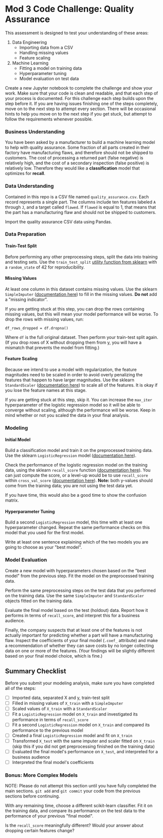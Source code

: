 # Mod 3 Code Challenge: Quality Assurance

This assessment is designed to test your understanding of these areas:

1. Data Engineering
    - Importing data from a CSV
    - Handling missing values
    - Feature scaling
2. Machine Learning
    - Fitting a model on training data
    - Hyperparameter tuning
    - Model evaluation on test data

Create a new Jupyter notebook to complete the challenge and show your work. Make sure that your code is clean and readable, and that each step of your process is documented. For this challenge each step builds upon the step before it. If you are having issues finishing one of the steps completely, move on to the next step to attempt every section.  There will be occasional hints to help you move on to the next step if you get stuck, but attempt to follow the requirements whenever possible.

### Business Understanding

You have been asked by a manufacturer to build a machine learning model to help with quality assurance.  Some fraction of all parts created in their factory have manufacturing flaws, and therefore should not be shipped to customers.  The cost of processing a returned part (false negative) is relatively high, and the cost of a secondary inspection (false positive) is relatively low.  Therefore they would like a **classification** model that optimizes for **recall**.

### Data Understanding

Contained in this repo is a CSV file named `quality_assurance.csv`.  Each record represents a single part.  The columns include ten features labeled `A` through `J`, and a target called `flawed`.  If `flawed` is equal to 1, that means that the part has a manufacturing flaw and should not be shipped to customers.

Import the quality assurance CSV data using Pandas.

### Data Preparation

#### Train-Test Split

Before performing any other preprocessing steps, split the data into training and testing sets.  Use the `train_test_split` [utility function from sklearn](https://scikit-learn.org/stable/modules/generated/sklearn.model_selection.train_test_split.html) with a `random_state` of 42 for reproducibility.

#### Missing Values

At least one column in this dataset contains missing values.  Use the sklearn `SimpleImputer` ([documentation here](https://scikit-learn.org/stable/modules/generated/sklearn.impute.SimpleImputer.html)) to fill in the missing values.  **Do not** add a "missing indicator".

If you are getting stuck at this step, you can drop the rows containing missing values, but this will mean your model performance will be worse.  To drop the rows with missing values, run:

```
df_rows_dropped = df.dropna()
```

Where `df` is the full original dataset.  Then perform your train-test split again.  (If you drop rows of X without dropping them from y, you will have a mismatch that prevents the model from fitting.)

#### Feature Scaling

Because we intend to use a model with regularization, the feature magnitudes need to be scaled in order to avoid overly penalizing the features that happen to have larger magnitudes.  Use the sklearn `StandardScaler` ([documentation here](https://scikit-learn.org/stable/modules/generated/sklearn.preprocessing.StandardScaler.html)) to scale all of the features.  It is okay if you lose the feature names at this stage.

If you are getting stuck at this step, skip it.  You can increase the `max_iter` hyperparameter of the logistic regression model so it will be able to converge without scaling, although the performance will be worse.  Keep in mind whether or not you scaled the data in your final analysis.

### Modeling

#### Initial Model

Build a classification model and train it on the preprocessed training data. Use the sklearn `LogisticRegression` model ([documentation here](https://scikit-learn.org/stable/modules/generated/sklearn.linear_model.LogisticRegression.html)).

Check the performance of the logistic regression model on the training data, using the sklearn `recall_score` function ([documentation here](https://scikit-learn.org/stable/modules/generated/sklearn.metrics.recall_score.html)).  You can just compute the score, or a level-up would be to use `recall_score` within `cross_val_score` ([documentation here](https://scikit-learn.org/stable/modules/generated/sklearn.model_selection.cross_val_score.html)).  **Note:** both y-values should come from the training data; you are not using the test data yet.

If you have time, this would also be a good time to show the confusion matrix.

#### Hyperparameter Tuning

Build a second `LogisticRegression` model, this time with at least one hyperparameter changed.  Repeat the same performance checks on this model that you used for the first model.

Write at least one sentence explaining which of the two models you are going to choose as your "best model".

### Model Evaluation

Create a new model with hyperparameters chosen based on the "best model" from the previous step.  Fit the model on the preprocessed training data.

Perform the same preprocessing steps on the test data that you performed on the training data.  Use the same `SimpleImputer` and `StandardScaler` objects fitted on the training data.

Evaluate the final model based on the test (holdout) data.  Report how it performs in terms of `recall_score`, and interpret this for a business audience.

Finally, the company suspects that at least one of the features is not actually important for predicting whether a part will have a manufacturing flaw.  Inspect the coefficients of your final model (`.coef_` attribute) and make a recommendation of whether they can save costs by no longer collecting data on one or more of the features.  (Your findings will be slightly different based on your final model choice, which is fine.)

## Summary Checklist

Before you submit your modeling analysis, make sure you have completed all of the steps:

 - [ ] Imported data, separated X and y, train-test split
 - [ ] Filled in missing values of `X_train` with a `SimpleImputer`
 - [ ] Scaled values of `X_train` with a `StandardScaler`
 - [ ] Fit a `LogisticRegression` model on `X_train` and investigated its performance in terms of `recall_score`
 - [ ] Fit a second `LogisticRegression` model on `X_train` and compared its performance to the previous model
 - [ ] Created a final `LogisticRegression` model and fit on `X_train`
 - [ ] Transformed `X_test` with the same imputer and scaler fitted on `X_train` (skip this if you did not get preprocessing finished on the training data)
 - [ ] Evaluated the final model's performance on `X_test`, and interpreted for a business audience
 - [ ] Interpreted the final model's coefficients

### Bonus: More Complex Models

NOTE: Please do not attempt this section until you have fully completed the main sections.  `git add` and `git commit` your code from the previous sections before continuing.

With any remaining time, choose a different scikit-learn classifier.  Fit it on the training data, and compare its performance on the test data to the performance of your previous "final model".

Is the `recall_score` meaningfully different?  Would your answer about dropping certain features change?
